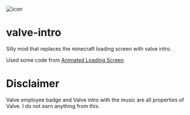 ![icon](https://github.com/user-attachments/assets/f56baa56-d13c-43b3-b464-71efed8aebf1)
# valve-intro

Silly mod that replaces the minecraft loading screen with valve intro.

Used some code from [Animated Loading Screen](https://modrinth.com/mod/animated-loading-screen)

# Disclaimer
Valve employee badge and Valve intro with the music are all properties of Valve. I do not earn anything from this.
